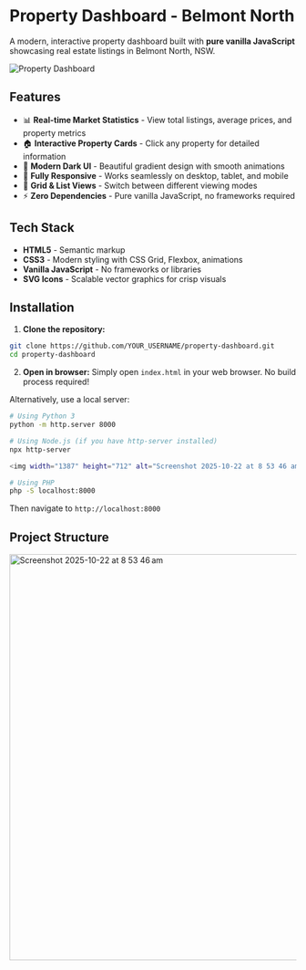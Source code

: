 # Property Dashboard - Belmont North

A modern, interactive property dashboard built with **pure vanilla JavaScript** showcasing real estate listings in Belmont North, NSW.

![Property Dashboard](https://via.placeholder.com/800x400?text=Property+Dashboard)

## Features

- 📊 **Real-time Market Statistics** - View total listings, average prices, and property metrics
- 🏠 **Interactive Property Cards** - Click any property for detailed information
- 🎨 **Modern Dark UI** - Beautiful gradient design with smooth animations
- 📱 **Fully Responsive** - Works seamlessly on desktop, tablet, and mobile
- 🔄 **Grid & List Views** - Switch between different viewing modes
- ⚡ **Zero Dependencies** - Pure vanilla JavaScript, no frameworks required

## Tech Stack

- **HTML5** - Semantic markup
- **CSS3** - Modern styling with CSS Grid, Flexbox, animations
- **Vanilla JavaScript** - No frameworks or libraries
- **SVG Icons** - Scalable vector graphics for crisp visuals

## Installation

1. **Clone the repository:**
```bash
git clone https://github.com/YOUR_USERNAME/property-dashboard.git
cd property-dashboard
```

2. **Open in browser:**
Simply open `index.html` in your web browser. No build process required!

Alternatively, use a local server:
```bash
# Using Python 3
python -m http.server 8000

# Using Node.js (if you have http-server installed)
npx http-server

<img width="1387" height="712" alt="Screenshot 2025-10-22 at 8 53 46 am" src="https://github.com/user-attachments/assets/c1f553b9-15e5-4fc6-8370-74edba22c788" />

# Using PHP
php -S localhost:8000
```

Then navigate to `http://localhost:8000`

## Project Structure
<img width="1387" height="712" alt="Screenshot 2025-10-22 at 8 53 46 am" src="https://github.com/user-attachments/assets/eef0f221-c853-45e6-b614-7d0c6a134dbd" />



